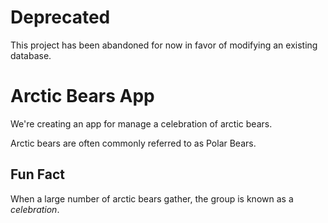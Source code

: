 # Deprecated
This project has been abandoned for now in favor of modifying an existing database. 

# Arctic Bears App

We're creating an app for manage a celebration of arctic bears.

Arctic bears are often commonly referred to as Polar Bears.

## Fun Fact

When a large number of arctic bears gather, the group is known as a *celebration*.
